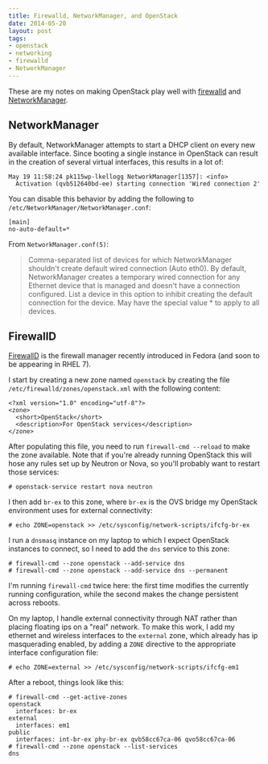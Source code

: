 ```yaml
---
title: Firewalld, NetworkManager, and OpenStack
date: 2014-05-20
layout: post
tags:
- openstack
- networking
- firewalld
- NetworkManager
---
```


These are my notes on making OpenStack play well with [firewalld][]
and [NetworkManager][].

NetworkManager
--------------

By default, NetworkManager attempts to start a DHCP client on every
new available interface.  Since booting a single instance in OpenStack
can result in the creation of several virtual interfaces, this results
in a lot of:

    May 19 11:58:24 pk115wp-lkellogg NetworkManager[1357]: <info>
      Activation (qvb512640bd-ee) starting connection 'Wired connection 2'

You can disable this behavior by adding the following to
`/etc/NetworkManager/NetworkManager.conf`:

    [main]
    no-auto-default=*

From `NetworkManager.conf(5)`:

>  Comma-separated list of devices for which NetworkManager shouldn't
>  create default wired connection (Auto eth0). By default,
>  NetworkManager creates a temporary wired connection for any
>  Ethernet device that is managed and doesn't have a connection
>  configured. List a device in this option to inhibit creating the
>  default connection for the device. May have the special value * to
>  apply to all devices.

FirewallD
---------

[FirewallD][] is the firewall manager recently introduced in Fedora
(and soon to be appearing in RHEL 7).

I start by creating a new zone named `openstack` by creating the file
`/etc/firewalld/zones/openstack.xml` with the following content:

    <?xml version="1.0" encoding="utf-8"?>
    <zone>
      <short>OpenStack</short>
      <description>For OpenStack services</description>
    </zone>

After populating this file, you need to run `firewall-cmd --reload`
to make the zone available.  Note that if you're already running
OpenStack this will hose any rules set up by Neutron or Nova, so
you'll probably want to restart those services:

    # openstack-service restart nova neutron

I then add `br-ex` to this zone, where `br-ex` is the OVS bridge my
OpenStack environment uses for external connectivity:

    # echo ZONE=openstack >> /etc/sysconfig/network-scripts/ifcfg-br-ex

I run a `dnsmasq` instance on my laptop to which I expect OpenStack
instances to connect, so I need to add the `dns` service to this zone:

    # firewall-cmd --zone openstack --add-service dns
    # firewall-cmd --zone openstack --add-service dns --permanent

I'm running `firewall-cmd` twice here: the first time modifies the
currently running configuration, while the second makes the change
persistent across reboots.

On my laptop, I handle external connectivity through NAT rather than
placing floating ips on a "real" network.  To make this work, I add my
ethernet and wireless interfaces to the `external` zone, which already
has ip masquerading enabled, by adding a `ZONE` directive to the
appropriate interface configuration file:

    # echo ZONE=external >> /etc/sysconfig/network-scripts/ifcfg-em1

After a reboot, things look like this:

    # firewall-cmd --get-active-zones
    openstack
      interfaces: br-ex
    external
      interfaces: em1
    public
      interfaces: int-br-ex phy-br-ex qvb58cc67ca-06 qvo58cc67ca-06
    # firewall-cmd --zone openstack --list-services
    dns

[firewalld]: https://fedoraproject.org/wiki/FirewallD
[networkmanager]: https://wiki.gnome.org/Projects/NetworkManager

